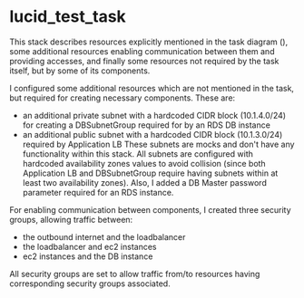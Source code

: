 # lucid_test_task

This stack describes resources explicitly mentioned in the task diagram (), some additional resources enabling communication between them and providing accesses, and finally some resources not required by the task itself, but by some of its components. 

I configured some additional resources which are not mentioned in the task, but required for creating necessary components. These are:
- an additional private subnet with a hardcoded CIDR block (10.1.4.0/24) for creating a DBSubnetGroup required for by an RDS DB instance
- an additional public subnet with a hardcoded CIDR block (10.1.3.0/24) required by Application LB
These subnets are mocks and don't have any functionality within this stack. 
All subnets are configured with hardcoded availability zones values to avoid collision (since both Application LB and DBSubnetGroup require having subnets within at least two availability zones).
Also, I added a DB Master password parameter required for an RDS instance.

For enabling communication between components, I created three security groups, allowing traffic between:
- the outbound internet and the loadbalancer
- the loadbalancer and ec2 instances
- ec2 instances and the DB instance

All security groups are set to allow traffic from/to resources having corresponding security groups associated.

